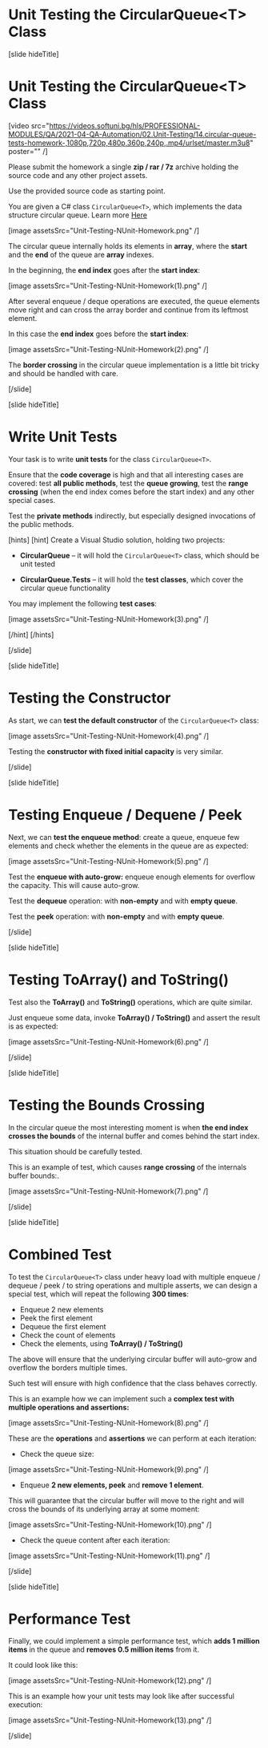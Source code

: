 # Unit Testing the CircularQueue\<T\> Class

[slide hideTitle]

# Unit Testing the CircularQueue\<T\> Class

[video src="https://videos.softuni.bg/hls/PROFESSIONAL-MODULES/QA/2021-04-QA-Automation/02.Unit-Testing/14.circular-queue-tests-homework-,1080p,720p,480p,360p,240p,.mp4/urlset/master.m3u8" poster="" /]

Please submit the homework a single **zip / rar / 7z** archive holding the source code and any other project assets.

Use the provided source code as starting point.

You are given a C# class `CircularQueue<T>`, which implements the data structure circular queue. Learn more [Here](https://en.wikipedia.org/wiki/Circular_buffer)

[image assetsSrc="Unit-Testing-NUnit-Homework.png" /]

The circular queue internally holds its elements in **array**, where the **start** and the **end** of the queue are **array** indexes. 

In the beginning, the **end index** goes after the **start index**:

[image assetsSrc="Unit-Testing-NUnit-Homework(1).png" /]

After several enqueue / deque operations are executed, the queue elements move right and can cross the array border and continue from its leftmost element. 

In this case the **end index** goes before the **start index**:

[image assetsSrc="Unit-Testing-NUnit-Homework(2).png" /]

The **border crossing** in the circular queue implementation is a little bit tricky and should be handled with care.

[/slide]

[slide hideTitle]

# Write Unit Tests

Your task is to write **unit tests** for the class `CircularQueue<T>`. 

Ensure that the **code coverage** is high and that all interesting cases are covered: test **all public methods**, test the **queue growing**, test the **range crossing** (when the end index comes before the start index) and any other special cases. 

Test the **private methods** indirectly, but especially designed invocations of the public methods.

[hints]
[hint]
Create a Visual Studio solution, holding two projects:

- **CircularQueue** – it will hold the `CircularQueue<T>` class, which should be unit tested

- **CircularQueue.Tests** – it will hold the **test classes**, which cover the circular queue functionality

You may implement the following **test cases**:

[image assetsSrc="Unit-Testing-NUnit-Homework(3).png" /]

[/hint]
[/hints]

[/slide]

[slide hideTitle]

# Testing the Constructor

As start, we can **test the default constructor** of the `CircularQueue<T>` class:

[image assetsSrc="Unit-Testing-NUnit-Homework(4).png" /]

Testing the **constructor with fixed initial capacity** is very similar.

[/slide]

[slide hideTitle]

# Testing Enqueue / Dequene / Peek

Next, we can **test the enqueue method**: create a queue, enqueue few elements and check whether the elements in the queue are as expected:

[image assetsSrc="Unit-Testing-NUnit-Homework(5).png" /]

Test the **enqueue with auto-grow:** enqueue enough elements for overflow the capacity. This will cause auto-grow.

Test the **dequeue** operation: with **non-empty** and with **empty queue**.

Test the **peek** operation: with **non-empty** and with **empty queue**.

[/slide]

[slide hideTitle]

# Testing ToArray() and ToString()

Test also the **ToArray()** and **ToString()** operations, which are quite similar. 

Just enqueue some data, invoke **ToArray() / ToString()** and assert the result is as expected:

[image assetsSrc="Unit-Testing-NUnit-Homework(6).png" /]


[/slide]


[slide hideTitle]

# Testing the Bounds Crossing

In the circular queue the most interesting moment is when **the end index crosses the bounds** of the internal buffer and comes behind the start index. 

This situation should be carefully tested. 

This is an example of test, which causes **range crossing** of the internals buffer bounds:.

[image assetsSrc="Unit-Testing-NUnit-Homework(7).png" /]


[/slide]

[slide hideTitle]

# Combined Test

To test the `CircularQueue<T>` class under heavy load with multiple enqueue / dequeue / peek / to string operations and multiple asserts, we can design a special test, which will repeat the following **300 times**:

- Enqueue 2 new elements
- Peek the first element
- Dequeue the first element
- Check the count of elements
- Check the elements, using **ToArray() / ToString()**

The above will ensure that the underlying circular buffer will auto-grow and overflow the borders multiple times. 

Such test will ensure with high confidence that the class behaves correctly.

This is an example how we can implement such a **complex test with multiple operations and assertions:**

[image assetsSrc="Unit-Testing-NUnit-Homework(8).png" /]

These are the **operations** and **assertions** we can perform at each iteration:

- Check the queue size:

[image assetsSrc="Unit-Testing-NUnit-Homework(9).png" /]

- Enqueue **2 new elements, peek** and **remove 1 element**. 

This will guarantee that the circular buffer will move to the right and will cross the bounds of its underlying array at some moment:

[image assetsSrc="Unit-Testing-NUnit-Homework(10).png" /]

- Check the queue content after each iteration:

[image assetsSrc="Unit-Testing-NUnit-Homework(11).png" /]

[/slide]

[slide hideTitle]

# Performance Test

Finally, we could implement a simple performance test, which **adds 1 million items** in the queue and **removes 0.5 million items** from it. 

It could look like this:

[image assetsSrc="Unit-Testing-NUnit-Homework(12).png" /]

This is an example how your unit tests may look like after successful execution:

[image assetsSrc="Unit-Testing-NUnit-Homework(13).png" /]

[/slide]

